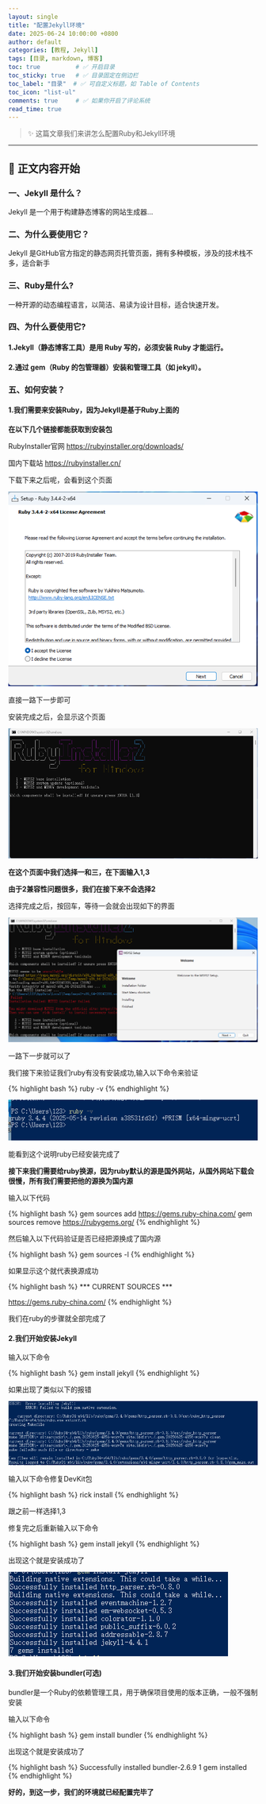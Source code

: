 ```yaml
---
layout: single
title: "配置Jekyll环境"
date: 2025-06-24 10:00:00 +0800
author: default
categories: [教程, Jekyll]
tags: [目录, markdown, 博客]
toc: true          # ✅ 开启目录
toc_sticky: true   # ✅ 目录固定在侧边栏
toc_label: "目录"  # ✅ 可自定义标题，如 Table of Contents
toc_icon: "list-ul"
comments: true     # ✅ 如果你开启了评论系统
read_time: true
---
```


> ✨ 这篇文章我们来讲怎么配置Ruby和Jekyll环境

---

## 📝 正文内容开始

### 一、Jekyll 是什么？

Jekyll 是一个用于构建静态博客的网站生成器...

### 二、为什么要使用它？

Jekyll 是GitHub官方指定的静态网页托管页面，拥有多种模板，涉及的技术栈不多，适合新手

### 三、Ruby是什么?

一种开源的动态编程语言，以简洁、易读为设计目标，适合快速开发。

### 四、为什么要使用它?

#### 1.Jekyll（静态博客工具）是用 Ruby 写的，必须安装 Ruby 才能运行。

#### 2.通过 gem（Ruby 的包管理器）安装和管理工具（如 jekyll）。

### 五、如何安装？

#### 1.我们需要来安装Ruby，因为Jekyll是基于Ruby上面的

**在以下几个链接都能获取到安装包**

RubyInstaller官网 https://rubyinstaller.org/downloads/

国内下载站 https://rubyinstaller.cn/

下载下来之后呢，会看到这个页面

![](/assets/img/1b6224b751db96dd23ce2dbed5479dc.png)

直接一路下一步即可

安装完成之后，会显示这个页面

![](/assets//img/微信图片_20250625163309.png)

**在这个页面中我们选择一和三，在下面输入1,3**

**由于2兼容性问题很多，我们在接下来不会选择2**

选择完成之后，按回车，等待一会就会出现如下的界面

![](/assets/img/ac7932a4e34b7b808769919347907ae.png)

一路下一步就可以了


我们接下来验证我们ruby有没有安装成功,输入以下命令来验证

{% highlight bash %}
ruby -v
{% endhighlight %}

![](/assets/img/1750841004137.png)

能看到这个说明ruby已经安装完成了

**接下来我们需要给ruby换源，因为ruby默认的源是国外网站，从国外网站下载会很慢，所有我们需要把他的源换为国内源**

输入以下代码

{% highlight bash %}
gem sources add https://gems.ruby-china.com/ 
gem sources remove https://rubygems.org/
{% endhighlight %}

然后输入以下代码验证是否已经把源换成了国内源

{% highlight bash %}
gem sources -l
{% endhighlight %}

如果显示这个就代表换源成功

{% highlight bash %}
*** CURRENT SOURCES ***

https://gems.ruby-china.com/
{% endhighlight %}

我们在ruby的步骤就全部完成了

#### 2.我们开始安装Jekyll

输入以下命令

{% highlight bash %}
gem install jekyll
{% endhighlight %}


如果出现了类似以下的报错

![](/assets/img/1750842234657.png)

输入以下命令修复DevKit包

{% highlight bash %}
rick install
{% endhighlight %}

跟之前一样选择1,3

修复完之后重新输入以下命令

{% highlight bash %}
gem install jekyll
{% endhighlight %}

出现这个就是安装成功了

![](/assets/img/1750844508410.png)

#### 3.我们开始安装bundler(可选)

bundler是一个Ruby的依赖管理工具，用于确保项目使用的版本正确，一般不强制安装

输入以下命令

{% highlight bash %}
gem install bundler
{% endhighlight %}

出现这个就是安装成功了

{% highlight bash %}
Successfully installed bundler-2.6.9
1 gem installed
{% endhighlight %}

**好的，到这一步，我们的环境就已经配置完毕了**